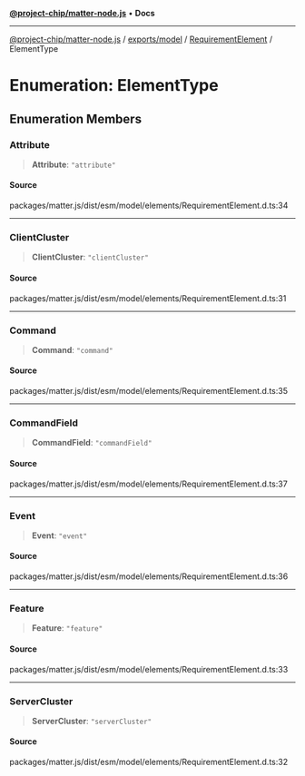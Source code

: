[**@project-chip/matter-node.js**](../../../../../README.md) • **Docs**

***

[@project-chip/matter-node.js](../../../../../modules.md) / [exports/model](../../../README.md) / [RequirementElement](../README.md) / ElementType

# Enumeration: ElementType

## Enumeration Members

### Attribute

> **Attribute**: `"attribute"`

#### Source

packages/matter.js/dist/esm/model/elements/RequirementElement.d.ts:34

***

### ClientCluster

> **ClientCluster**: `"clientCluster"`

#### Source

packages/matter.js/dist/esm/model/elements/RequirementElement.d.ts:31

***

### Command

> **Command**: `"command"`

#### Source

packages/matter.js/dist/esm/model/elements/RequirementElement.d.ts:35

***

### CommandField

> **CommandField**: `"commandField"`

#### Source

packages/matter.js/dist/esm/model/elements/RequirementElement.d.ts:37

***

### Event

> **Event**: `"event"`

#### Source

packages/matter.js/dist/esm/model/elements/RequirementElement.d.ts:36

***

### Feature

> **Feature**: `"feature"`

#### Source

packages/matter.js/dist/esm/model/elements/RequirementElement.d.ts:33

***

### ServerCluster

> **ServerCluster**: `"serverCluster"`

#### Source

packages/matter.js/dist/esm/model/elements/RequirementElement.d.ts:32
